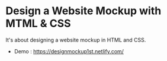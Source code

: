 # Design a Website Mockup with MTML & CSS 

It's about designing a website mockup in HTML and CSS.

* Demo : https://designmockup1st.netlify.com/
